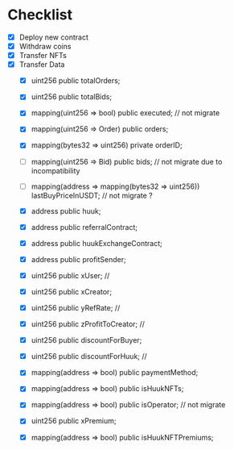 # Checklist
- [x] Deploy new contract
- [x] Withdraw coins 
- [x] Transfer NFTs
- [x] Transfer Data
  - [x] uint256 public totalOrders;
  - [x] uint256 public totalBids;
  - [x] mapping(uint256 => bool) public executed; // not migrate
  - [x] mapping(uint256 => Order) public orders;
  - [x] mapping(bytes32 => uint256) private orderID;
  - [ ] mapping(uint256 => Bid) public bids; // not migrate due to incompatibility
  - [ ] mapping(address => mapping(bytes32 => uint256)) lastBuyPriceInUSDT; // not migrate ?

  - [x] address public huuk;
  - [x] address public referralContract;
  - [x] address public huukExchangeContract;
  - [x] address public profitSender;

  - [x] uint256 public xUser; // 
  - [x] uint256 public xCreator;
  - [x] uint256 public yRefRate; // 
  - [x] uint256 public zProfitToCreator; // 
  - [x] uint256 public discountForBuyer;
  - [x] uint256 public discountForHuuk; // 
  - [x] mapping(address => bool) public paymentMethod;
  - [x] mapping(address => bool) public isHuukNFTs;
  - [x] mapping(address => bool) public isOperator; // not migrate
  - [x] uint256 public xPremium;
  - [x] mapping(address => bool) public isHuukNFTPremiums;
